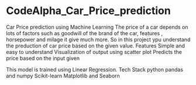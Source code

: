 # CodeAlpha_Car_Price_prediction
Car Price prediction using Machine Learning
The price of a car depends on lots of factors such as goodwill of the brand of the car, features , horsepower and milage it give much more.
So in this project ypu understand the preduction of car price based on the given value.
Features
Simple and easy to understand
Visualization of output using scatter plot
Predicts the price based on the input given

This model is trained using Linear Regression.
Tech Stack
python
pandas and numpy
Scikit-learn
Matplotlib and Seaborn

